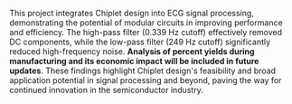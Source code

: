 This project integrates Chiplet design into ECG signal processing, demonstrating the potential of modular circuits in improving performance and efficiency. 
The high-pass filter (0.339 Hz cutoff) effectively removed DC components, while the low-pass filter (249 Hz cutoff) significantly reduced high-frequency noise. 
__Analysis of percent yields during manufacturing and its economic impact will be included in future updates__.
These findings highlight Chiplet design's feasibility and broad application potential in signal processing and beyond, paving the way for continued innovation in the semiconductor industry.

